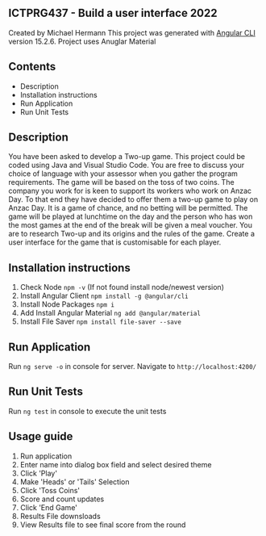 ## ICTPRG437 - Build a user interface 2022

Created by Michael Hermann
This project was generated with [Angular CLI](https://github.com/angular/angular-cli) version 15.2.6.
Project uses Anuglar Material

## Contents

- Description
- Installation instructions
- Run Application
- Run Unit Tests

## Description

You have been asked to develop a Two-up game. This project could be coded using Java and Visual Studio Code. You are free to discuss your choice of language with your assessor when you gather the program requirements.
The game will be based on the toss of two coins.
The company you work for is keen to support its workers who work on Anzac Day.
To that end they have decided to offer them a two-up game to play on Anzac Day.
It is a game of chance, and no betting will be permitted.
The game will be played at lunchtime on the day and the person who has won the most games at the end of the break will be given a meal voucher.
You are to research Two-up and its origins and the rules of the game.
Create a user interface for the game that is customisable for each player.

## Installation instructions

1. Check Node `npm -v` (If not found install node/newest version)
2. Install Angular Client `npm install -g @angular/cli`
3. Install Node Packages `npm i`
4. Add Install Angular Material `ng add @angular/material`
5. Install File Saver `npm install file-saver --save`

## Run Application

Run `ng serve -o` in console for server. Navigate to `http://localhost:4200/`

## Run Unit Tests

Run `ng test` in console to execute the unit tests

## Usage guide

1. Run application
2. Enter name into dialog box field and select desired theme
3. Click 'Play'
4. Make 'Heads' or 'Tails' Selection
5. Click 'Toss Coins'
6. Score and count updates
7. Click 'End Game'
8. Results File downsloads
9. View Results file to see final score from the round
